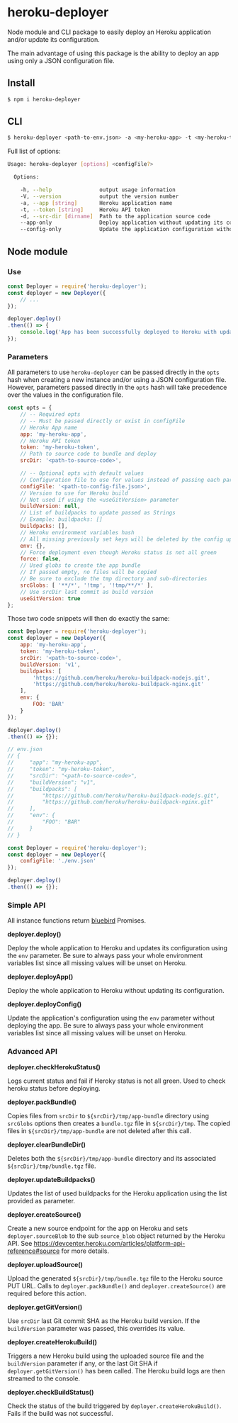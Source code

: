# heroku-deployer

Node module and CLI package to easily deploy an Heroku application and/or update its configuration.

The main advantage of using this package is the ability to deploy an app using only a JSON configuration file.

## Install

```bash
$ npm i heroku-deployer
```

## CLI

```bash
$ heroku-deployer <path-to-env.json> -a <my-heroku-app> -t <my-heroku-token> -d <path-to-source-code>
```

Full list of options:
```bash
Usage: heroku-deployer [options] <configFile?>

  Options:

    -h, --help               output usage information
    -V, --version            output the version number
    -a, --app [string]       Heroku application name
    -t, --token [string]     Heroku API token
    -d, --src-dir [dirname]  Path to the application source code
    --app-only               Deploy application without updating its configuration
    --config-only            Update the application configuration without deploying code
```

## Node module

### Use

```js
const Deployer = require('heroku-deployer');
const deployer = new Deployer({
    // ...
});

deployer.deploy()
.then(() => {
    console.log('App has been successfully deployed to Heroku with updated configuration!');
});
```

### Parameters

All parameters to use `heroku-deployer` can be passed directly in the `opts` hash when creating a new instance and/or
using a JSON configuration file. However, parameters passed directly in the `opts` hash will take precedence over the values
in the configuration file.

```js
const opts = {
    // -- Required opts
    // -- Must be passed directly or exist in configFile
    // Heroku App name
    app: 'my-heroku-app',
    // Heroku API token
    token: 'my-heroku-token',
    // Path to source code to bundle and deploy
    srcDir: '<path-to-source-code>',

    // -- Optional opts with default values
    // Configuration file to use for values instead of passing each parameter
    configFile: '<path-to-config-file.json>',
    // Version to use for Heroku build
    // Not used if using the <useGitVersion> parameter
    buildVersion: null,
    // List of buildpacks to update passed as Strings
    // Example: buildpacks: []
    buildpacks: [],
    // Heroku environment variables hash
    // All missing previously set keys will be deleted by the config update
    env: {},
    // Force deployment even though Heroku status is not all green
    force: false,
    // Used globs to create the app bundle
    // If passed empty, no files will be copied
    // Be sure to exclude the tmp directory and sub-directories
    srcGlobs: [ '**/*', '!tmp', '!tmp/**/*' ],
    // Use srcDir last commit as build version
    useGitVersion: true
};
```

Those two code snippets will then do exactly the same:

```js
const Deployer = require('heroku-deployer');
const deployer = new Deployer({
    app: 'my-heroku-app',
    token: 'my-heroku-token',
    srcDir: '<path-to-source-code>',
    buildVersion: 'v1',
    buildpacks: [
        'https://github.com/heroku/heroku-buildpack-nodejs.git',
        'https://github.com/heroku/heroku-buildpack-nginx.git'
    ],
    env: {
        FOO: 'BAR'
    }
});

deployer.deploy()
.then(() => {});
```

```js
// env.json
// {
//     "app": "my-heroku-app",
//     "token": "my-heroku-token",
//     "srcDir": "<path-to-source-code>",
//     "buildVersion": "v1",
//     "buildpacks": [
//         "https://github.com/heroku/heroku-buildpack-nodejs.git",
//         "https://github.com/heroku/heroku-buildpack-nginx.git"
//     ],
//     "env": {
//         "FOO": "BAR"
//     }
// }

const Deployer = require('heroku-deployer');
const deployer = new Deployer({
    configFile: './env.json'
});

deployer.deploy()
.then(() => {});
```

### Simple API

All instance functions return [bluebird](https://github.com/petkaantonov/bluebird/) Promises.

**deployer.deploy()**

Deploy the whole application to Heroku and updates its configuration using the `env` parameter.
Be sure to always pass your whole environment variables list since all missing values will be unset on Heroku.

**deployer.deployApp()**

Deploy the whole application to Heroku without updating its configuration.

**deployer.deployConfig()**

Update the application's configuration using the `env` parameter without deploying the app.
Be sure to always pass your whole environment variables list since all missing values will be unset on Heroku.

### Advanced API

**deployer.checkHerokuStatus()**

Logs current status and fail if Heroky status is not all green.
Used to check heroku status before deploying.

**deployer.packBundle()**

Copies files from `srcDir` to `${srcDir}/tmp/app-bundle` directory using `srcGlobs` options then creates a `bundle.tgz` file in `${srcDir}/tmp`.
The copied files in `${srcDir}/tmp/app-bundle` are not deleted after this call.

**deployer.clearBundleDir()**

Deletes both the `${srcDir}/tmp/app-bundle` directory and its associated `${srcDir}/tmp/bundle.tgz` file.

**deployer.updateBuildpacks()**

Updates the list of used buildpacks for the Heroku application using the list provided as parameter.

**deployer.createSource()**

Create a new source endpoint for the app on Heroku and sets `deployer.sourceBlob` to the sub `source_blob` object returned by the Heroku API.
See https://devcenter.heroku.com/articles/platform-api-reference#source for more details.

**deployer.uploadSource()**

Upload the generated `${srcDir}/tmp/bundle.tgz` file to the Heroku source PUT URL.
Calls to `deployer.packBundle()` and `deployer.createSource()` are required before this action.

**deployer.getGitVersion()**

Use `srcDir` last Git commit SHA as the Heroku build version. If the `buildVersion` parameter was passed, this overrides its value.

**deployer.createHerokuBuild()**

Triggers a new Heroku build using the uploaded source file and the `buildVersion` parameter if any, or the last Git SHA if `deployer.getGitVersion()` has been called. The Heroku build logs are then streamed to the console.

**deployer.checkBuildStatus()**

Check the status of the build triggered by `deployer.createHerokuBuild()`. Fails if the build was not successful.
